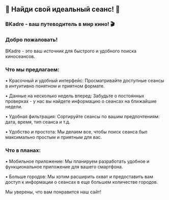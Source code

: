 ## 🎉 Найди свой идеальный сеанс! 🎉

### BKadre - ваш путеводитель в мир кино! 🎬

### Добро пожаловать!

BKadre - это ваш источник для быстрого и удобного поиска киносеансов. 

### Что мы предлагаем:


• Красочный и удобный интерфейс: Просматривайте доступные сеансы в интуитивно понятном и приятном формате.

• Данные на несколько недель вперед: Забудьте о постоянных проверках - у нас вы найдете информацию о сеансах на ближайшие недели.

• Удобная фильтрация: Сортируйте сеансы по вашим предпочтениям: дата, время, тип сеанса и т.д.

• Удобство и простота: Мы делаем все, чтобы поиск сеанса был максимально простым и приятным для вас.

### Что в планах:


• Мобильное приложение: Мы планируем разработать удобное и функциональное приложение для вашего смартфона.

• Больше городов: Мы хотим расширить охват и предоставить вам доступ к информации о сеансах в еще большем количестве городов.

Мы уверены, что вам понравится наш сайт!
